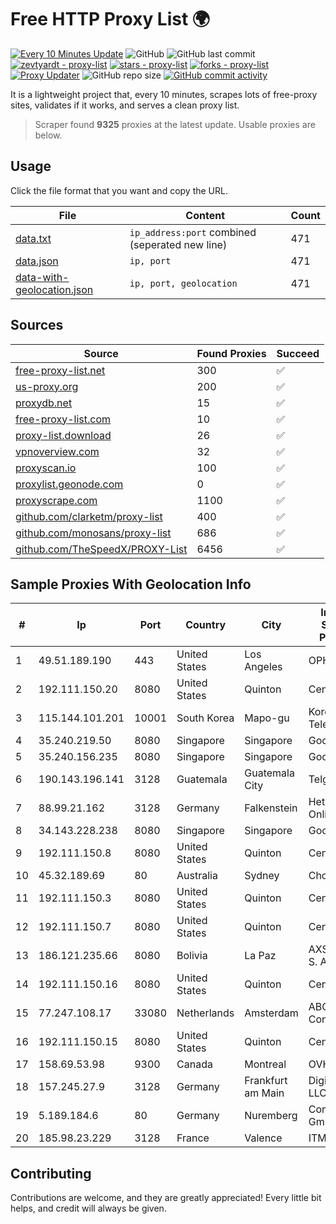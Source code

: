 
# Free HTTP Proxy List 🌍

[![Every 10 Minutes Update](https://github.com/mertguvencli/http-proxy-list/actions/workflows/main.yml/badge.svg?branch=main)](https://github.com/mertguvencli/http-proxy-list/actions/workflows/main.yml)
![GitHub](https://img.shields.io/github/license/mertguvencli/http-proxy-list)
![GitHub last commit](https://img.shields.io/github/last-commit/mertguvencli/http-proxy-list)
[![zevtyardt - proxy-list](https://img.shields.io/static/v1?label=zevtyardt&message=proxy-list&color=blue&logo=github)](https://github.com/zevtyardt/proxy-list "Go to GitHub repo")
[![stars - proxy-list](https://img.shields.io/github/stars/zevtyardt/proxy-list?style=social)](https://github.com/zevtyardt/proxy-list)
[![forks - proxy-list](https://img.shields.io/github/forks/zevtyardt/proxy-list?style=social)](https://github.com/zevtyardt/proxy-list)
[![Proxy Updater](https://github.com/zevtyardt/proxy-list/workflows/Proxy%20Updater/badge.svg)](https://github.com/zevtyardt/proxy-list/actions?query=workflow:"Proxy+Updater")
![GitHub repo size](https://img.shields.io/github/repo-size/zevtyardt/proxy-list)
[![GitHub commit activity](https://img.shields.io/github/commit-activity/m/zevtyardt/proxy-list?logo=commits)](https://github.com/zevtyardt/proxy-list/commits/main)

It is a lightweight project that, every 10 minutes, scrapes lots of free-proxy sites, validates if it works, and serves a clean proxy list.

> Scraper found **9325** proxies at the latest update. Usable proxies are below.

## Usage

Click the file format that you want and copy the URL.

|File|Content|Count|
|----|-------|-----|
|[data.txt](https://raw.githubusercontent.com/mertguvencli/http-proxy-list/main/proxy-list/data.txt)|`ip_address:port` combined (seperated new line)|471|
|[data.json](https://raw.githubusercontent.com/mertguvencli/http-proxy-list/main/proxy-list/data.json)|`ip, port`|471|
|[data-with-geolocation.json](https://raw.githubusercontent.com/mertguvencli/http-proxy-list/main/proxy-list/data-with-geolocation.json)|`ip, port, geolocation`|471|

## Sources

|Source|Found Proxies|Succeed|
|------|-------------|-------|
|[free-proxy-list.net](https://free-proxy-list.net)|300|✅|
|[us-proxy.org](https://www.us-proxy.org)|200|✅|
|[proxydb.net](http://proxydb.net)|15|✅|
|[free-proxy-list.com](https://free-proxy-list.com/?page=&port=&type%5B%5D=http&type%5B%5D=https&up_time=0&search=Search)|10|✅|
|[proxy-list.download](https://www.proxy-list.download/HTTP)|26|✅|
|[vpnoverview.com](https://vpnoverview.com/privacy/anonymous-browsing/free-proxy-servers)|32|✅|
|[proxyscan.io](https://www.proxyscan.io)|100|✅|
|[proxylist.geonode.com](https://proxylist.geonode.com/api/proxy-list?limit=300&page=1&sort_by=lastChecked&sort_type=desc&protocols=http,https)|0|✅|
|[proxyscrape.com](https://api.proxyscrape.com/v2/?request=displayproxies&protocol=http&timeout=10000&country=all&ssl=all&anonymity=all)|1100|✅|
|[github.com/clarketm/proxy-list](https://raw.githubusercontent.com/clarketm/proxy-list/master/proxy-list-raw.txt)|400|✅|
|[github.com/monosans/proxy-list](https://raw.githubusercontent.com/monosans/proxy-list/main/proxies/http.txt)|686|✅|
|[github.com/TheSpeedX/PROXY-List](https://raw.githubusercontent.com/TheSpeedX/PROXY-List/master/http.txt)|6456|✅|


## Sample Proxies With Geolocation Info

|#|Ip|Port|Country|City|Internet Service Provider|
|-|--|----|-------|----|-------------------------|
|1|49.51.189.190|443|United States|Los Angeles|OPHL|
|2|192.111.150.20|8080|United States|Quinton|Centrilogic|
|3|115.144.101.201|10001|South Korea|Mapo-gu|Korea Telecom|
|4|35.240.219.50|8080|Singapore|Singapore|Google LLC|
|5|35.240.156.235|8080|Singapore|Singapore|Google LLC|
|6|190.143.196.141|3128|Guatemala|Guatemala City|Telgua|
|7|88.99.21.162|3128|Germany|Falkenstein|Hetzner Online GmbH|
|8|34.143.228.238|8080|Singapore|Singapore|Google LLC|
|9|192.111.150.8|8080|United States|Quinton|Centrilogic|
|10|45.32.189.69|80|Australia|Sydney|Choopa|
|11|192.111.150.3|8080|United States|Quinton|Centrilogic|
|12|192.111.150.7|8080|United States|Quinton|Centrilogic|
|13|186.121.235.66|8080|Bolivia|La Paz|AXS Bolivia S. A.|
|14|192.111.150.16|8080|United States|Quinton|Centrilogic|
|15|77.247.108.17|33080|Netherlands|Amsterdam|ABC Consultancy|
|16|192.111.150.15|8080|United States|Quinton|Centrilogic|
|17|158.69.53.98|9300|Canada|Montreal|OVH SAS|
|18|157.245.27.9|3128|Germany|Frankfurt am Main|DigitalOcean, LLC|
|19|5.189.184.6|80|Germany|Nuremberg|Contabo GmbH|
|20|185.98.23.229|3128|France|Valence|ITMETRIX|



## Contributing

Contributions are welcome, and they are greatly appreciated! Every
little bit helps, and credit will always be given.

